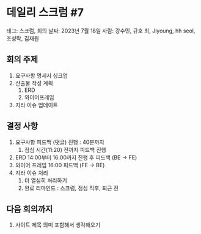 # 데일리 스크럼 #7

태그: 스크럼, 회의
날짜: 2023년 7월 18일
사람: 강수민, 규호 최, Jiyoung, hh seol, 조성락, 김재원

## 회의 주제

1. 요구사항 명세서 싱크업
2. 산출물 작성 계획
    1. ERD
    2. 와이어프레임
3. 지라 이슈 업데이트

## 결정 사항

1. 요구사항 피드백 (댓글) 진행 : 40분까지
    1. 점심 시간(11:20) 전까지 피드백 진행
2. ERD 14:00부터 16:00까지 진행 후 피드백 (BE → FE)
3. 와이어 프레임 16:00 피드백 (FE → BE)
4. 지라 이슈 처리
    1. 더 열심히 처리하기
    2. 완료 리마인드 : 스크럼, 점심 직후, 퇴근 전

## 다음 회의까지

1. 사이트 제목 의미 포함해서 생각해오기